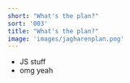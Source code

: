 ```yaml
---
short: "What's the plan?"
sort: '003'
title: "What's the plan?"
image: 'images/jagharenplan.png'
---
```


- JS stuff
- omg yeah
